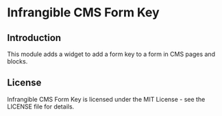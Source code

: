 # Infrangible CMS Form Key

## Introduction

This module adds a widget to add a form key to a form in CMS pages and blocks.

## License

Infrangible CMS Form Key is licensed under the MIT License - see the LICENSE file for details.
